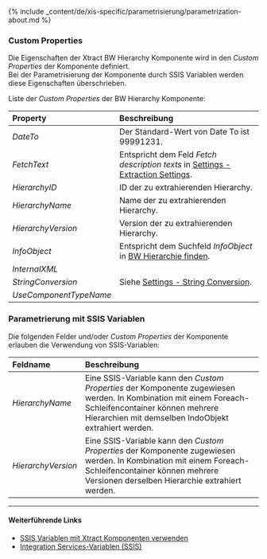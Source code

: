 
{% include _content/de/xis-specific/parametrisierung/parametrization-about.md  %}

### Custom Properties

Die Eigenschaften der Xtract BW Hierarchy Komponente wird in den *Custom Properties* der Komponente definiert. <br>
Bei der Parametrisierung der Komponente durch SSIS Variablen werden diese Eigenschaften überschrieben.

Liste der *Custom Properties* der BW Hierarchy Komponente:

|Property|Beschreibung|
|:----|:----|
| *DateTo* | Der Standard-Wert von Date To ist 99991231.|
| *FetchText* | Entspricht dem Feld *Fetch description texts* in [Settings - Extraction Settings](./hierarchy-settings#extraction-settings).|
| *HierarchyID* |  ID der zu extrahierenden Hierarchy.|
| *HierarchyName* | Name der zu extrahierenden Hierarchy. |
| *HierarchyVersion* | Version der zu extrahierenden Hierarchy. |
| *InfoObject* | Entspricht dem Suchfeld *InfoObject* in [BW Hierarchie finden](./hierarchien-suchen#bw-hierarchie-finden). |
| *InternalXML* | |
| *StringConversion* | Siehe [Settings - String Conversion](./hierarchy-settings#string-conversion). |
| *UseComponentTypeName* | |

### Parametrierung mit SSIS Variablen
Die folgenden Felder und/oder *Custom Properties* der Komponente erlauben die Verwendung von SSIS-Variablen:

|Feldname|Beschreibung|
|:----|:----|
| *HierarchyName* | Eine SSIS-Variable kann den *Custom Properties* der Komponente zugewiesen werden. In Kombination mit einem Foreach-Schleifencontainer können mehrere Hierarchien mit demselben IndoObjekt extrahiert werden.|
| *HierarchyVersion* | Eine SSIS-Variable kann den *Custom Properties* der Komponente zugewiesen werden. In Kombination mit einem Foreach-Schleifencontainer können mehrere Versionen derselben Hierarchie extrahiert werden.|

****
#### Weiterführende Links
- [SSIS Variablen mit Xtract Komponenten verwenden](../parametrisierung/parametrisierung-variablen) 
- [Integration Services-Variablen (SSIS)](https://docs.microsoft.com/de-de/sql/integration-services/integration-services-ssis-variables?view=sql-server-ver15)